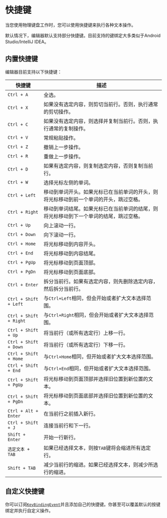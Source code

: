 # 快捷键
当您使用物理键盘工作时，您可以使用快捷键来执行各种文本操作。

默认情况下，编辑器默认支持部分快捷键。目前支持的键绑定大多类似于Android Studio/IntelliJ IDEA。

## 内置快捷键

编辑器目前支持以下快捷键：

| 快捷键                 | 描述                                                                                   |
| ---------------------- | -------------------------------------------------------------------------------------- |
| `Ctrl + A`             | 全选。                                                                                 |
| `Ctrl + X`             | 如果没有选定内容，则剪切当前行。否则，执行通常的剪切操作。                             |
| `Ctrl + C`             | 如果没有选定内容，则选择并复制当前行。否则，执行通常的复制操作。                       |
| `Ctrl + V`             | 常规粘贴操作。                                                                         |
| `Ctrl + Z`             | 撤销上一步操作。                                                                       |
| `Ctrl + R`             | 重做上一步操作。                                                                       |
| `Ctrl + D`             | 如果有选定内容，则复制选定内容，否则复制当前行。                                       |
| `Ctrl + W`             | 选择光标左侧的单词。                                                                   |
| `Ctrl + Left`          | 移动到单词开头。如果光标已在当前单词的开头，则将光标移动到前一个单词的开头，跳过空格。 |
| `Ctrl + Right`         | 移动到单词结尾。如果光标已在当前单词的结尾，则将光标移动到下一个单词的结尾，跳过空格。 |
| `Ctrl + Up`            | 向上滚动一行。                                                                         |
| `Ctrl + Down`          | 向下滚动一行。                                                                         |
| `Ctrl + Home`          | 将光标移动到内容开头。                                                                 |
| `Ctrl + End`           | 将光标移动到内容结尾。                                                                 |
| `Ctrl + PgUp`          | 将光标移动到页面顶部。                                                                 |
| `Ctrl + PgDn`          | 将光标移动到页面底部。                                                                 |
| `Ctrl + Enter`         | 拆分当前行。如果有选定内容，则先删除选定内容，然后拆分当前行。                         |
| `Ctrl + Shift + Left`  | 与`Ctrl+Left`相同，但会开始或者扩大文本选择范围。                                      |
| `Ctrl + Shift + Right` | 与`Ctrl+Right`相同，但会开始或者扩大文本选择范围。                                     |
| `Ctrl + Shift + Up`    | 将当前行（或所有选定行）上移一行。                                                     |
| `Ctrl + Shift + Down`  | 将当前行（或所有选定行）下移一行。                                                     |
| `Ctrl + Shift + Home`  | 与`Ctrl+Home`相同，但开始或者扩大文本选择范围。                                        |
| `Ctrl + Shift + End`   | 与`Ctrl+End`相同，但开始或者扩大文本选择范围。                                         |
| `Ctrl + Shift + PgUp`  | 将光标移动到页面顶部并选择旧位置到新位置的文本。                                       |
| `Ctrl + Shift + PgDn`  | 将光标移动到页面底部并选择旧位置到新位置的文本。                                       |
| `Ctrl + Alt + Enter`   | 在当前行之前插入新行。                                                                 |
| `Ctrl + Shift + J`     | 连接当前行和下一行。                                                                   |
| `Shift + Enter`        | 开始一行新行。                                                                         |
| `选定文本 + TAB`       | 如果已经选择文本，则按`TAB`键将会缩进所有选定行。                                      |
| `Shift + TAB`          | 减少当前行的缩进。如果已经选择文本，则减少所选行的缩进。                               |

## 自定义快捷键

你可以订阅[`KeyBindingEvent`](https://github.com/Rosemoe/sora-editor/blob/main/editor/src/main/java/io/github/rosemoe/sora/event/KeyBindingEvent.java)并且添加自己的快捷键。你甚至可以覆盖默认的按键绑定并执行自定义操作。